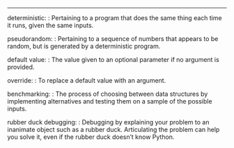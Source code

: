 --------

deterministic:
:   Pertaining to a program that does the same thing each time it runs, given the same inputs.

pseudorandom:
:   Pertaining to a sequence of numbers that appears to be random, but is generated by a deterministic program.

default value:
:   The value given to an optional parameter if no argument is provided.

override:
:   To replace a default value with an argument.

benchmarking:
:   The process of choosing between data structures by implementing alternatives and testing them on a sample of the possible inputs.

rubber duck debugging:
:   Debugging by explaining your problem to an inanimate object such as a rubber duck. Articulating the problem can help you solve it, even if the rubber duck doesn’t know Python.

